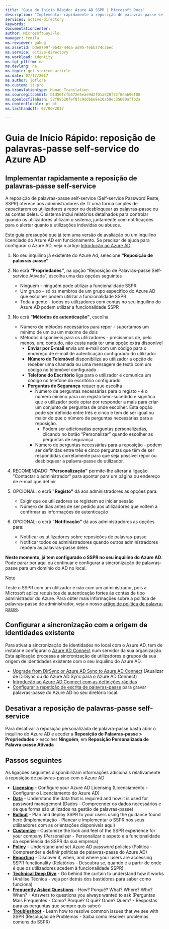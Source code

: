 ```yaml
---
title: "Guia de Início Rápido: Azure AD SSPR | Microsoft Docs"
description: "Implementar rapidamente a reposição de palavras-passe self-service do Azure AD"
services: active-directory
keywords: 
documentationcenter: 
author: MicrosoftGuyJFlo
manager: femila
ms.reviewer: gahug
ms.assetid: bde8799f-0b42-446a-ad95-7ebb374c3bec
ms.service: active-directory
ms.workload: identity
ms.tgt_pltfrm: na
ms.devlang: na
ms.topic: get-started-article
ms.date: 07/17/2017
ms.author: joflore
ms.custom: it-pro
ms.translationtype: Human Translation
ms.sourcegitcommit: b1d56fcfb472e5eae9d2f01a820f72f8eab9ef08
ms.openlocfilehash: 52f89520fef8fc9ddb6e8e10a59ec35600affb2a
ms.contentlocale: pt-pt
ms.lasthandoff: 07/06/2017

---
```

# <a name="quick-start-azure-ad-self-service-password-reset"></a>Guia de Início Rápido: reposição de palavras-passe self-service do Azure AD

## <a name="rapidly-deploy-self-service-password-reset"></a>Implementar rapidamente a reposição de palavras-passe self-service

A reposição de palavras-passe self-service (Self-service Password Reste, SSPR) oferece aos administradores de TI uma forma simples de capacitarem os utilizadores a repor ou desbloquear as palavras-passe ou as contas deles. O sistema inclui relatórios detalhados para controlar quando os utilizadores utilizam o sistema, juntamente com notificações para o alertar quanto a utilizações indevidas ou abusos.

Este guia pressupõe que já tem uma versão de avaliação ou um inquilino licenciado do Azure AD em funcionamento. Se precisar de ajuda para configurar o Azure AD, veja o artigo [Introdução ao Azure AD](https://azure.microsoft.com/trial/get-started-active-directory/).

1. No seu inquilino já existente do Azure Ad, selecione **“Reposição de palavras-passe”**

2. No ecrã **“Propriedades”**, na opção “Reposição de Palavras-passe Self-service Ativada”, escolha uma das opções seguintes
    * Ninguém - ninguém pode utilizar a funcionalidade SSPR
    * Um grupo - só os membros de um grupo específico do Azure AD que escolher podem utilizar a funcionalidade SSPR
    * Toda a gente - todos os utilizadores com contas no seu inquilino do Azure AD podem utilizar a funcionalidade SSPR

3. No ecrã **"Métodos de autenticação"**, escolha
    * Número de métodos necessários para repor - suportamos um mínimo de um ou um máximo de dois
    * Métodos disponíveis para os utilizadores - precisamos de, pelo menos, um; contudo, não custa nada ter uma opção extra disponível
        * **Enviar por E-mail** envia um e-mail com um código para o endereço de e-mail de autenticação configurado do utilizador
        * **Número de Telemóvel** disponibiliza ao utilizador a opção de receber uma chamada ou uma mensagem de texto com um código no telemóvel configurado
        * **Telefone do Escritório** liga para o utilizador e comunica um código no telefone do escritório configurado
        * **Perguntas de Segurança** requer que escolha
            * Número de perguntas necessárias para o registo - é o número mínimo para um registo bem-sucedido e significa que o utilizador pode optar por responder a mais para criar um conjunto de perguntas de onde escolher. Esta opção pode ser definida entre três e cinco e tem de ser igual ou maior do que o número de perguntas necessárias para a reposição.
                * Podem ser adicionadas perguntas personalizadas, clicando no botão “Personalizar” quando escolher as perguntas de segurança
            * Número de perguntas necessárias para a reposição - podem ser definidas entre três e cinco perguntas que têm de ser respondidas corretamente para que seja possível repor ou desbloquear a palavra-passe do utilizador.

4. RECOMENDADO: **"Personalização"** permite-lhe alterar a ligação "Contactar o administrador" para apontar para um página ou endereço de e-mail que definir

5. OPCIONAL: o ecrã **"Registo"** dá aos administradores as opções para:
    * Exigir que os utilizadores se registem ao iniciar sessão
    * Número de dias antes de ser pedido aos utilizadores que voltem a confirmar as informações de autenticação

6. OPCIONAL: o ecrã **"Notificação"** dá aos administradores as opções para:
    * Notificar os utilizadores sobre reposições de palavras-passe
    * Notificar todos os administradores quando outros administradores repõem as palavras-passe deles

**Neste momento, já tem configurado o SSPR no seu inquilino do Azure AD**. Pode parar por aqui ou continuar e configurar a sincronização de palavras-passe para um domínio do AD no local.

> [!NOTE]
> Teste o SSPR com um utilizador e não com um administrador, pois a Microsoft aplica requisitos de autenticação fortes às contas de tipo administrador do Azure. Para obter mais informações sobre a política de palavras-passe de administrador, veja o nosso [artigo de política de palavra-passe](active-directory-passwords-policy.md#administrator-password-policy-differences).

## <a name="configure-synchronization-to-existing-identity-source"></a>Configurar a sincronização com a origem de identidades existente

Para ativar a sincronização de identidades no local com o Azure AD, tem de instalar e configurar o [Azure AD Connect](./connect/active-directory-aadconnect.md) num servidor da sua organização. Esta aplicação processa a sincronização de utilizadores e grupos da sua origem de identidades existente com o seu inquilino do Azure AD.

* [Upgrade from DirSync or Azure AD Sync to Azure AD Connect](./connect/active-directory-aadconnect-dirsync-deprecated.md) (Atualizar de DirSync ou do Azure AD Sync para o Azure AD Connect)
* [Introdução ao Azure AD Connect com as definições rápidas](./connect/active-directory-aadconnect-get-started-express.md)
* [Configurar a repetição de escrita de palavras-passe](active-directory-passwords-writeback.md#configuring-password-writeback) para gravar palavras-passe do Azure AD no seu diretório local.

## <a name="disabling-self-service-password-reset"></a>Desativar a reposição de palavras-passe self-service

Para desativar a reposição personalizada de palavra-passe basta abrir o inquilino do Azure AD e aceder a **Reposição de Palavras-passe > Propriedades** > escolher **Ninguém**, em **Reposição Personalizada de Palavra-passe Ativada**

## <a name="next-steps"></a>Passos seguintes
As ligações seguintes disponibilizam informações adicionais relativamente à reposição de palavras-passe com o Azure AD

* [**Licensing**](active-directory-passwords-licensing.md) - Configure your Azure AD Licensing (Licenciamento - Configurar o Licenciamento do Azure AD)
* [**Data**](active-directory-passwords-data.md) - Understand the data that is required and how it is used for password management (Dados - Compreender os dados necessários e de que forma são utilizados na gestão de palavras-passe)
* [**Rollout**](active-directory-passwords-best-practices.md) - Plan and deploy SSPR to your users using the guidance found here (Implementação - Planear e implementar o SSPR nos seus utilizadores com as orientações disponíveis aqui)
* [**Customize**](active-directory-passwords-customize.md) - Customize the look and feel of the SSPR experience for your company (Personalizar - Personalizar o aspeto e a funcionalidade da experiência de SSPR da sua empresa)
* [**Policy**](active-directory-passwords-policy.md) - Understand and set Azure AD password policies (Política - Compreender e definir políticas de palavras-passe do Azure AD)
* [**Reporting**](active-directory-passwords-reporting.md) - Discover if, when, and where your users are accessing SSPR functionality (Relatórios - Descubra se, quando e a partir de onde é que os utilizadores acedem à funcionalidade SSPR)
* [**Technical Deep Dive**](active-directory-passwords-how-it-works.md) - Go behind the curtain to understand how it works (Análise Técnica - veja por detrás dos bastidores para saber como funciona)
* [**Frequently Asked Questions**](active-directory-passwords-faq.md) - How? Porquê? What? Where? Who? When? - Answers to questions you always wanted to ask (Perguntas Mais Frequentes - Como? Porquê? O quê? Onde? Quem? - Respostas para as perguntas que sempre quis saber)
* [**Troubleshoot**](active-directory-passwords-troubleshoot.md) - Learn how to resolve common issues that we see with SSPR (Resolução de Problemas - Saiba como resolver problemas comuns do SSPR)

